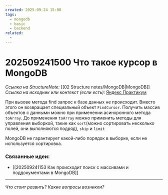 ```yaml
---
created: 2025-09-24 15:00
tags:
  - mongodb
  - basic
  - backend
related:
  -
---
```

# 202509241500 Что такое курсор в MongoDB

*Ссылка на StructureNote:* [[02 Structure notes/MongoDB|MongoDB]]
*Ссылка на исходник или контекст (если есть):* [Яндекс Практикум](https://practicum.yandex.ru/learn/backend-nodejs/courses/16b47298-e20d-4fde-9619-1ab305039a00/sprints/564238/topics/3850c616-bd4c-4c66-987e-9b4e0b0f135c/lessons/d5029ec6-31a4-474b-a823-d980df4245c3/)

При вызове метода find запрос к базе данных не происходит. Вместо этого он возвращает специальный объект `FindCursor`. Получить массив объектов с данными можно при применении асинхронного метода `toArray`. До применения `toArray` можно применить методы для управления выборкой, такие как `sort`(можно сортировать несколько полей, они выполняются подряд), `skip` и `limit` 

MongoDB не гарантирует какой-либо порядок в выборке, если не используется сортировка.

### Связанные идеи:

*   [[202509241153 Как происходит поиск с массивами и поддокументами в MongoDB]]
---

*Что стоит развить? Какие вопросы возникли?*
